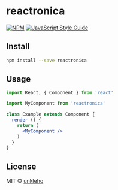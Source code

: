 # reactronica

> 

[![NPM](https://img.shields.io/npm/v/reactronica.svg)](https://www.npmjs.com/package/reactronica) [![JavaScript Style Guide](https://img.shields.io/badge/code_style-standard-brightgreen.svg)](https://standardjs.com)

## Install

```bash
npm install --save reactronica
```

## Usage

```jsx
import React, { Component } from 'react'

import MyComponent from 'reactronica'

class Example extends Component {
  render () {
    return (
      <MyComponent />
    )
  }
}
```

## License

MIT © [unkleho](https://github.com/unkleho)
